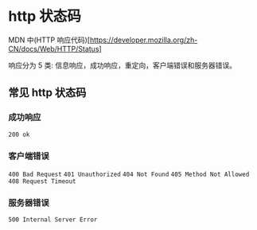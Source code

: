 # http 状态码

MDN 中(HTTP 响应代码)[https://developer.mozilla.org/zh-CN/docs/Web/HTTP/Status]

响应分为 5 类: 信息响应，成功响应，重定向，客户端错误和服务器错误。

## 常见 http 状态码

### 成功响应

`200 ok`

### 客户端错误

`400 Bad Request`
`401 Unauthorized`
`404 Not Found`
`405 Method Not Allowed`
`408 Request Timeout`

### 服务器错误

`500 Internal Server Error`
